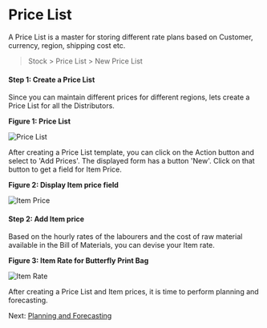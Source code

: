 # Price List

<p class="lead">A Price List is a master for storing different rate plans based on Customer, currency, region, shipping cost etc. </p>

> Stock > Price List > New Price List

#### Step 1: Create a Price List 

Since you can maintain different prices for different regions, lets create a Price List for all the Distributors.

__Figure 1: Price List__

![Price List](/assets/manual_erpnext_com/old_images/erpnext/m-t-s-distributor-pricelist.png)

After creating a Price List template, you can click on the Action button and select to 'Add Prices'. The displayed form has a button 'New'. Click on that button to get a field for Item Price.

__Figure 2: Display Item price field__

![Item Price](/assets/manual_erpnext_com/old_images/erpnext/m-t-o-item-rate.png)

#### Step 2: Add Item price

Based on the hourly rates of the labourers and the cost of raw material available in the Bill of Materials, you can devise your Item rate.

__Figure 3: Item Rate for Butterfly Print Bag__

![Item Rate](/assets/manual_erpnext_com/old_images/erpnext/m-t-s-distributor-item-price.png)

After creating a Price List and Item prices, it is time to perform planning and forecasting.



Next: [Planning and Forecasting](/contents/guide-books/make-to-stock/planning-and-forecasting)